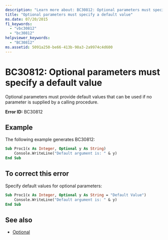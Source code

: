 ```yaml
---
description: "Learn more about: BC30812: Optional parameters must specify a default value"
title: "Optional parameters must specify a default value"
ms.date: 07/20/2015
f1_keywords:
  - "vbc30812"
  - "bc30812"
helpviewer_keywords:
  - "BC30812"
ms.assetid: 5091a250-be66-413b-98a3-2a9974c4d600
---
```

# BC30812: Optional parameters must specify a default value

Optional parameters must provide default values that can be used if no parameter is supplied by a calling procedure.

**Error ID:** BC30812

## Example

The following example generates BC30812:

```vb
Sub Proc1(x As Integer, Optional y As String)
    Console.WriteLine("Default argument is: " & y)
End Sub
```

## To correct this error

Specify default values for optional parameters:

```vb
Sub Proc1(x As Integer, Optional y As String = "Default Value")
    Console.WriteLine("Default argument is: " & y)
End Sub
```

## See also

- [Optional](../modifiers/optional.md)
